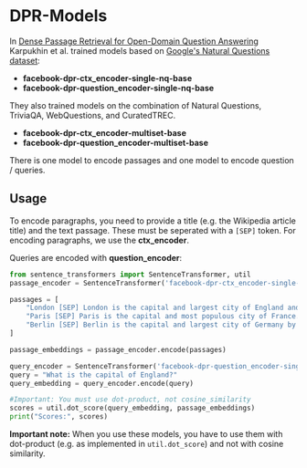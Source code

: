 # DPR-Models
In [Dense Passage Retrieval  for Open-Domain Question Answering](https://arxiv.org/abs/2004.04906)  Karpukhin et al. trained models based on [Google's Natural Questions dataset](https://ai.google.com/research/NaturalQuestions):
- **facebook-dpr-ctx_encoder-single-nq-base** 
- **facebook-dpr-question_encoder-single-nq-base**

They also trained models on the combination of Natural Questions, TriviaQA, WebQuestions, and CuratedTREC.
- **facebook-dpr-ctx_encoder-multiset-base** 
- **facebook-dpr-question_encoder-multiset-base**


There is one model to encode passages and one model to encode question / queries.

## Usage

To encode paragraphs, you need to provide a title (e.g. the Wikipedia article title) and the text passage. These must be seperated with a `[SEP]` token.  For encoding paragraphs, we use the **ctx_encoder**.

Queries are encoded with **question_encoder**:
```python
from sentence_transformers import SentenceTransformer, util
passage_encoder = SentenceTransformer('facebook-dpr-ctx_encoder-single-nq-base')

passages = [
    "London [SEP] London is the capital and largest city of England and the United Kingdom.",
    "Paris [SEP] Paris is the capital and most populous city of France.",
    "Berlin [SEP] Berlin is the capital and largest city of Germany by both area and population."
]

passage_embeddings = passage_encoder.encode(passages)

query_encoder = SentenceTransformer('facebook-dpr-question_encoder-single-nq-base')
query = "What is the capital of England?"
query_embedding = query_encoder.encode(query)

#Important: You must use dot-product, not cosine_similarity
scores = util.dot_score(query_embedding, passage_embeddings)
print("Scores:", scores)
```

**Important note:** When you use these models, you have to use them with dot-product (e.g. as implemented in `util.dot_score`) and not with cosine similarity.